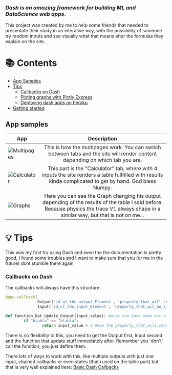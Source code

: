 ### *Dash is an amazing framework for building ML and DataScience web apps*.

<p>This project was created by me to help some friends that needed to presentate their study in an interative way, with the possibility of someone try random inputs and see visually what that means after the formulas they explain on the site.
</p>

# 📚 Contents

- [App Samples](#app-samples)
- [Tips](#tips)
    - [Callbacks on Dash](#callbacks-on-dash)
    - [Ploting graphs with Plotly Express](#ploting-graphs-with-plotly-express)
    - [Deploying dash apps on heroku](#deploying-dash-apps-on-heroku)
- [Getting started](#getting-started)

## App samples
| App | Description |
| --- | :---: |
|![Multipages](https://user-images.githubusercontent.com/71408872/121244773-aa5ecb00-c875-11eb-9ec7-ecda4f080716.gif) | This is how the multipages work. You can switch between tabs and the site will render content depending on which tab you are.|
|![Calculator](https://user-images.githubusercontent.com/71408872/121244676-8ac7a280-c875-11eb-8926-1211d59610bb.gif) | This part is the "Calculator" tab, where with 4 inputs the site renders a table fullfilled with results kinda complicated to get by hand. God bless Numpy.|
|![Graphs](https://user-images.githubusercontent.com/71408872/121244828-b9de1400-c875-11eb-850e-21261154c4fc.gif) | Here you can see the Graph changing his output depending of the results of the table I said before. Because physics the trace V1 always shape in a similar way, but that is not on me. .|

# 💡 Tips
<p> This was my first try using Dash and even tho the documentation is pretty good, I found some troubles and I want to make sure that you (or me in the future) dont stumble there again
</p>

### Callbacks on Dash
<p>The callbacks will always have this structure:</p>

```py
@app.callback(
              Output('id_of_the_output_Element', 'property_that_will_change'),
              Input('id_of_the_input_Element', 'property_that_wil_be_stored')

def function_Dat_Update_Output(input_value): #args can have name but always represent the property_that_wil_be_stored 
		if "blabla" == "blabla":
				return input_value + 3 #now the property_that_will_change have this value
```
<p>There is no flexibility to this, you need to get the Output first, Input second and the function that update stuff immediately after. Remember you `don't` call the function, you just define them.<p>
<p>
There lots of ways to work with this, like multiple outputs with just one input, chained callbacks or even states (that i used on the table part) but that is very well explained here: <a href="https://dash.plotly.com/basic-callbacks">Basic Dash Callbacks</a>
</p>